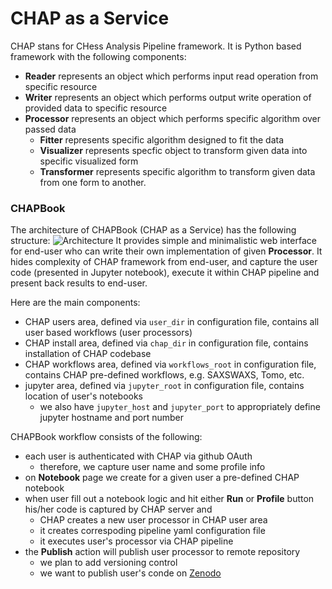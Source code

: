 # CHAP as a Service
CHAP stans for CHess Analysis Pipeline framework. It is Python based
framework with the following components:
- **Reader** represents an object which performs input read operation
from specific resource
- **Writer** represents an object which performs output write operation
of provided data to specific resource
- **Processor** represents an object which performs specific algorithm
over passed data
  - **Fitter** represents specific algorithm designed to fit the data
  - **Visualizer** represents specfic object to transform given
  data into specific visualized form
  - **Transformer** represents specific algorithm to transform given
  data from one form to another.


### CHAPBook
The architecture of CHAPBook (CHAP as a Service) has the following structure:
![Architecture](/images/CHAPaas_architecture.png)
It provides simple and minimalistic web interface for end-user
who can write their own implementation of given **Processor**.
It hides complexity of CHAP framework from end-user, and capture
the user code (presented in Jupyter notebook), execute it within
CHAP pipeline and present back results to end-user.

Here are the main components:
- CHAP users area, defined via `user_dir` in configuration file, contains
all user based workflows (user processors)
- CHAP install area, defined via `chap_dir` in configuration file, contains
installation of CHAP codebase
- CHAP workflows area, defined via `workflows_root` in configuration file,
  contains CHAP pre-defined workflows, e.g. SAXSWAXS, Tomo, etc.
- jupyter area, defined via `jupyter_root` in configuration file, contains
location of user's notebooks
  - we also have `jupyter_host` and `jupyter_port` to appropriately define
  jupyter hostname and port number

CHAPBook workflow consists of the following:
- each user is authenticated with CHAP via github OAuth
  - therefore, we capture user name and some profile info
- on **Notebook** page we create for a given user a pre-defined CHAP notebook
- when user fill out a notebook logic and hit either **Run** or **Profile**
  button his/her code is captured by CHAP server and
  - CHAP creates a new user processor in CHAP user area
  - it creates correspoding pipeline yaml configuration file
  - it executes user's processor via CHAP pipeline
- the **Publish** action will publish user processor to remote repository
  - we plan to add versioning control
  - we want to publish user's conde on [Zenodo](https://zenodo.org/)



